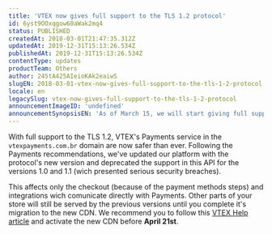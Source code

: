 ```yaml
---
title: 'VTEX now gives full support to the TLS 1.2 protocol'
id: 6yst9OOxqgow60aWak2mq4
status: PUBLISHED
createdAt: 2018-03-01T21:47:35.312Z
updatedAt: 2019-12-31T15:13:26.534Z
publishedAt: 2019-12-31T15:13:26.534Z
contentType: updates
productTeam: Others
author: 245tA425AIeioKAk2eaiwS
slugEN: 2018-03-01-vtex-now-gives-full-support-to-the-tls-1-2-protocol
locale: en
legacySlug: vtex-now-gives-full-support-to-the-tls-1-2-protocol
announcementImageID: 'undefined'
announcementSynopsisEN: 'As of March 15, we will start giving full support to the TLS 1.2 protocol, wich makes your store much safer.'
---
```


With full support to the TLS 1.2, VTEX's Payments service in the `vtexpayments.com.br` domain are now safer than ever. Following the Payments recommendations, we've updated our platform with the protocol's new version and deprecated the support in this API for the versions 1.0 and 1.1 (wich presented serious security breaches). 

This affects only the checkout (because of the payment methods steps) and integrations wich comunicate directly with Payments. Other parts of your store will still be served by the previous versions until you complete it's migration to the new CDN. We recommend you to follow this [VTEX Help article](/en/tutorial/activating-new-vtex-cdn) and activate the new CDN before __April 21st__.
